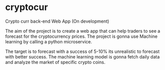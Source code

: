 # cryptocur
Crypto curr back-end Web App (On development)

The aim of the project is to create a web app that can help traders to see a forecast for the cryptocurrency prices. 
The project is gonna use Machine learning by calling a python microservice.

The target is to forecast with a success of 5-10% its unrealistic to forecast with better success.
The machine learning model is gonna fetch daily data and analyze the market of specific crypto coins.

